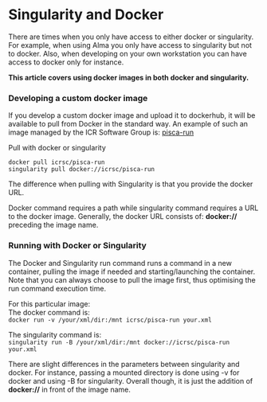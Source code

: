 # Singularity and Docker  

There are times when you only have access to either docker or singularity.
For example, when using Alma you only have access to singularity but not to docker.
Also, when developing on your own workstation you can have access to docker only for instance.

**This article covers using docker images in both docker and singularity.**

### Developing a custom docker image

If you develop a custom docker image and upload it to dockerhub, it will be available to pull from Docker in the standard way. An example of such an image managed by the ICR Software Group is: [pisca-run](https://hub.docker.com/r/icrsc/pisca-run)

Pull with docker or singularity
```
docker pull icrsc/pisca-run
singularity pull docker://icrsc/pisca-run
```

The difference when pulling with Singularity is that you provide the docker URL.

Docker command requires a path while singularity command requires a URL to the docker image.
Generally, the docker URL consists of: **docker://** preceding the image name.

### Running with Docker or Singularity

The Docker and Singularity run command runs a command in a new container, pulling the image if needed and starting/launching the container.
Note that you can always choose to pull the image first, thus optimising the run command execution time.

For this particular image:  
The docker command is:  
```docker run -v /your/xml/dir:/mnt icrsc/pisca-run your.xml```  

The singularity command is:  
```singularity run -B /your/xml/dir:/mnt docker://icrsc/pisca-run your.xml```  

There are slight differences in the parameters between singularity and docker. 
For instance, passing a mounted directory is done using -v for docker and using -B for singularity. 
Overall though, it is just the addition of **docker://** in front of the image name.

